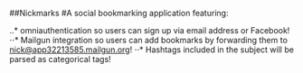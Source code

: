 ##Nickmarks
#A social bookmarking application featuring: 

..* omniauthentication so users can sign up via email address or Facebook!
⋅⋅* Mailgun integration so users can add bookmarks by forwarding them to nick@app32213585.mailgun.org!
⋅⋅* Hashtags included in the subject will be parsed as categorical tags!